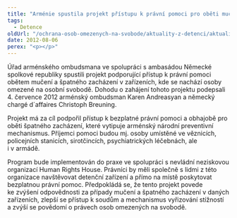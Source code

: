 ```yaml
---
title: "Arménie spustila projekt přístupu k právní pomoci pro oběti mučení a špatného zacházení"
tags:
  - Detence
oldUrl: "/ochrana-osob-omezenych-na-svobode/aktuality-z-detenci/aktuality-z-detenci-2012/armenie-spustila-projekt-pristupu-k-pravni-pomoci-pro-obeti-muceni-a-spatneho-zachazeni/"
date: 2012-08-06
perex: "<p></p>"
---
```


<!-- imported from the old website -->

<p>Úřad arménského ombudsmana ve spolupráci s ambasádou Německé spolkové republiky spustili projekt podporující přístup k právní pomoci obětem mučení a špatného zacházení v zařízeních, kde se nachází osoby omezené na osobní svobodě. Dohodu o zahájení tohoto projektu podepsali 4. července 2012 arménský ombudsman Karen Andreasyan a německý chargé d´affaires Christoph Breuning.</p><p>Projekt má za cíl podpořil přístup k bezplatné právní pomoci a obhajobě pro oběti špatného zacházení, které vytipuje arménský národní preventivní mechanismus. Příjemci pomoci budou mj. osoby umístěné ve věznicích, policejních stanicích, sirotčincích, psychiatrických léčebnách, ale i v armádě. </p><p>Program bude implementován do praxe ve spolupráci s nevládní neziskovou organizací Human Rights House. Právníci by měli společně s lidmi z této organizace navštěvovat detenční zařízení a přímo na místě poskytovat bezplatnou právní pomoc. Předpokládá se, že tento projekt povede ke zvýšení odpovědnosti za případy mučení a špatného zacházení v daných zařízeních, zlepší se přístup k soudům a mechanismus vyřizování stížností a zvýší se povědomí o právech osob omezených na svobodě.</p>
